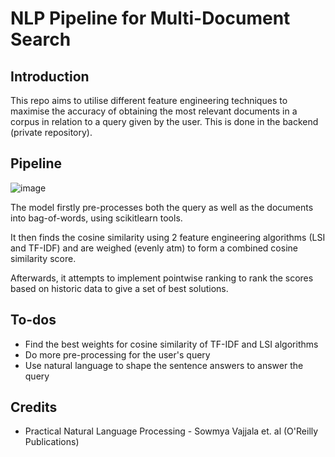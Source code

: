 # NLP Pipeline for Multi-Document Search

## Introduction
This repo aims to utilise different feature engineering techniques to maximise the accuracy of obtaining the most relevant documents in a corpus in relation to a query given by the user. This is done in the backend (private repository).

## Pipeline
![image](https://github.com/neozhixuan/internship-nlpfrontend/assets/79783660/2ce7cc19-6e85-42c6-9868-82a1b1a630c8)

The model firstly pre-processes both the query as well as the documents into bag-of-words, using scikitlearn tools.

It then finds the cosine similarity using 2 feature engineering algorithms (LSI and TF-IDF) and are weighed (evenly atm) to form a combined cosine similarity score.

Afterwards, it attempts to implement pointwise ranking to rank the scores based on historic data to give a set of best solutions.

## To-dos
- Find the best weights for cosine similarity of TF-IDF and LSI algorithms
- Do more pre-processing for the user's query
- Use natural language to shape the sentence answers to answer the query

## Credits
- Practical Natural Language Processing - Sowmya Vajjala et. al (O'Reilly Publications)
